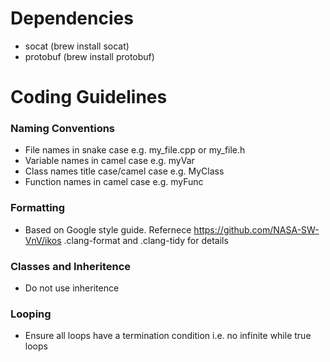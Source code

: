 # Dependencies 
- socat (brew install socat)
- protobuf (brew install protobuf)

# Coding Guidelines
### Naming Conventions
- File names in snake case e.g. my_file.cpp or my_file.h
- Variable names in camel case e.g. myVar
- Class names title case/camel case e.g. MyClass
- Function names in camel case e.g. myFunc

### Formatting
- Based on Google style guide. Refernece https://github.com/NASA-SW-VnV/ikos .clang-format and .clang-tidy for details

### Classes and Inheritence 
- Do not use inheritence 

### Looping
- Ensure all loops have a termination condition i.e. no infinite while true loops




